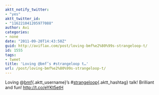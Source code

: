 ```yaml
---
aktt_notify_twitter:
- "yes"
aktt_twitter_id:
- "116221041205977088"
author: Avi
categories:
- none
date: "2011-09-20T14:43:50Z"
guid: http://aviflax.com/post/loving-bmf%e2%80%99s-strangeloop-t/
id: 1555
tags:
- tweet
title: 'Loving @bmf’s #strangeloop t…'
url: /post/loving-bmf%e2%80%99s-strangeloop-t/
---
```

Loving @[bmf](http://twitter.com/bmf){.aktt_username}’s #[strangeloop](http://search.twitter.com/search?q=%23strangeloop){.aktt_hashtag} talk! Brilliant and fun! <a href="http://t.co/eYKt5etH" rel="nofollow">http://t.co/eYKt5etH</a>